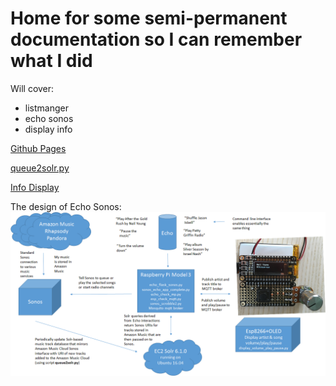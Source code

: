 # Home for some semi-permanent documentation so I can remember what I did

Will cover:

- listmanger
- echo sonos
- display info


[Github Pages](pages.github.com/) 

[queue2solr.py](/queue2solr) 

[Info Display](/info_display) 

The design of Echo Sonos: ![echo sonos](img/echo_sonos7.png)

